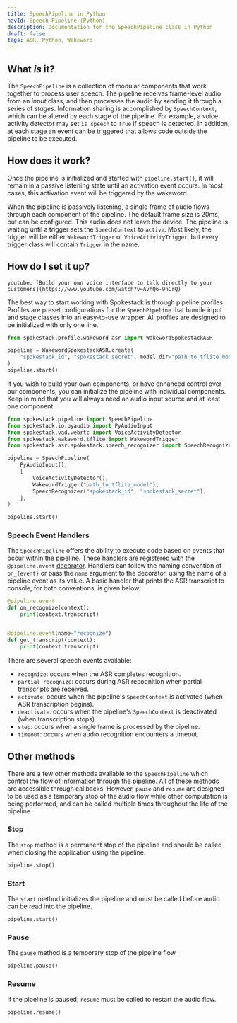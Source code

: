 ```yaml
---
title: SpeechPipeline in Python
navId: Speech Pipeline (Python)
description: Documentation for the SpeechPipeline class in Python
draft: false
tags: ASR, Python, Wakeword
---
```


## What _is_ it?

The `SpeechPipeline` is a collection of modular components that work together to process user speech. The pipeline receives frame-level audio from an _input_ class, and then processes the audio by sending it through a series of _stages_. Information sharing is accomplished by `SpeechContext`, which can be altered by each stage of the pipeline. For example, a voice activity detector may set `is_speech` to `True` if speech is detected. In addition, at each stage an event can be triggered that allows code outside the pipeline to be executed.

## How does it work?

Once the pipeline is initialized and started with `pipeline.start()`, it will remain in a passive listening state until an activation event occurs. In most cases, this activation event will be triggered by the wakeword.

When the pipeline is passively listening, a single frame of audio flows through each component of the pipeline. The default frame size is 20ms, but can be configured. This audio does not leave the device. The pipeline is waiting until a trigger sets the `SpeechContext` to `active`. Most likely, the trigger will be either `WakewordTrigger` or `VoiceActivityTrigger`, but every trigger class will contain `Trigger` in the name.

## How do I set it up?

`youtube: [Build your own voice interface to talk directly to your customers](https://www.youtube.com/watch?v=AvhQ6-9nCrQ)`

The best way to start working with Spokestack is through pipeline profiles. Profiles are preset configurations for the `SpeechPipeline` that bundle input and stage classes into an easy-to-use wrapper. All profiles are designed to be initialized with only one line.

```python
from spokestack.profile.wakeword_asr import WakewordSpokestackASR

pipeline = WakewordSpokestackASR.create(
    "spokestack_id", "spokestack_secret", model_dir="path_to_tflite_model_dir"
)
pipeline.start()
```

If you wish to build your own components, or have enhanced control over our components, you can initialize the pipeline with individual components. Keep in mind that you will always need an audio input source and at least one component.

```python
from spokestack.pipeline import SpeechPipeline
from spokestack.io.pyaudio import PyAudioInput
from spokestack.vad.webrtc import VoiceActivityDetector
from spokestack.wakeword.tflite import WakewordTrigger
from spokestack.asr.spokestack.speech_recognizer import SpeechRecognizer

pipeline = SpeechPipeline(
    PyAudioInput(),
    [
        VoiceActivityDetector(),
        WakewordTrigger("path_to_tflite_model"),
        SpeechRecognizer("spokestack_id", "spokestack_secret"),
    ],
)

pipeline.start()
```

### Speech Event Handlers

The `SpeechPipeline` offers the ability to execute code based on events that occur within the pipeline. These handlers are registered with the `@pipeline.event` [decorator](https://www.python.org/dev/peps/pep-0318/). Handlers can follow the naming convention of `on_{event}` or pass the `name` argument to the decorator, using the name of a pipeline event as its value. A basic handler that prints the ASR transcript to console, for both conventions, is given below.

```python
@pipeline.event
def on_recognize(context):
    print(context.transcript)


@pipeline.event(name="recognize")
def get_transcript(context):
    print(context.transcript)
```

There are several speech events available:

- `recognize`: occurs when the ASR completes recognition.
- `partial_recognize`: occurs during ASR recognition when partial transcripts are received.
- `activate`: occurs when the pipeline's `SpeechContext` is activated (when ASR transcription begins).
- `deactivate`: occurs when the pipeline's `SpeechContext` is deactivated (when transcription stops).
- `step`: occurs when a single frame is processed by the pipeline.
- `timeout`: occurs when audio recognition encounters a timeout.

## Other methods

There are a few other methods available to the `SpeechPipeline` which control the flow of information through the pipeline. All of these methods are accessible through callbacks. However, `pause` and `resume` are designed to be used as a temporary stop of the audio flow while other computation is being performed, and can be called multiple times throughout the life of the pipeline.

### Stop

The `stop` method is a permanent stop of the pipeline and should be called when closing the application using the pipeline.

```python
pipeline.stop()
```

### Start

The `start` method initializes the pipeline and must be called before audio can be read into the pipeline.

```python
pipeline.start()
```

### Pause

The `pause` method is a temporary stop of the pipeline flow.

```python
pipeline.pause()
```

### Resume

If the pipeline is paused, `resume` must be called to restart the audio flow.

```python
pipeline.resume()
```
